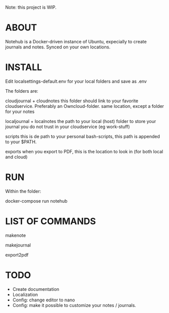 Note: this project is WIP. 

# ABOUT #
Notehub is a Docker-driven instance of Ubuntu, expecially to create journals and notes. Synced on your own locations. 


# INSTALL #

Edit localsettings-default.env for your local folders and save as .env

The folders are:

cloudjournal + cloudnotes
this folder should link to your favorite cloudservice. Preferably an Owncloud-folder.
same location, except a folder for your notes

localjournal + localnotes
the path to your local (host) folder to store your journal you do not trust in your cloudservice (eg work-stuff)

scripts
this is de path to your personal bash-scripts, this path is appended to your $PATH. 

exports
when you export to PDF, this is the location to look in (for both local and cloud)


# RUN #

Within the folder: 

docker-compose run notehub

# LIST OF COMMANDS #

makenote

makejournal

export2pdf 


# TODO #

- Create documentation 
- Localization
- Config: change editor to nano
- Config: make it possible to customize your notes / journals.